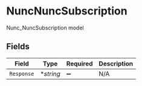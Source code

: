 # NuncNuncSubscription

Nunc_NuncSubscription model


## Fields

| Field              | Type               | Required           | Description        |
| ------------------ | ------------------ | ------------------ | ------------------ |
| `Response`         | **string*          | :heavy_minus_sign: | N/A                |